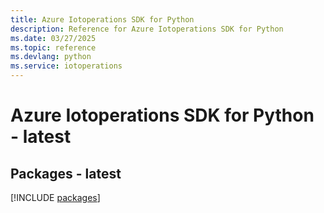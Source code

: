 ```yaml
---
title: Azure Iotoperations SDK for Python
description: Reference for Azure Iotoperations SDK for Python
ms.date: 03/27/2025
ms.topic: reference
ms.devlang: python
ms.service: iotoperations
---
```

# Azure Iotoperations SDK for Python - latest
## Packages - latest
[!INCLUDE [packages](iotoperations-index.md)]